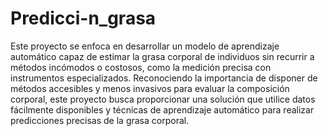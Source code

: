 # Predicci-n_grasa

Este proyecto se enfoca en desarrollar un modelo de aprendizaje automático capaz de estimar la grasa corporal de individuos sin recurrir a métodos incómodos o costosos, como la medición precisa con instrumentos especializados. Reconociendo la importancia de disponer de métodos accesibles y menos invasivos para evaluar la composición corporal, este proyecto busca proporcionar una solución que utilice datos fácilmente disponibles y técnicas de aprendizaje automático para realizar predicciones precisas de la grasa corporal.
